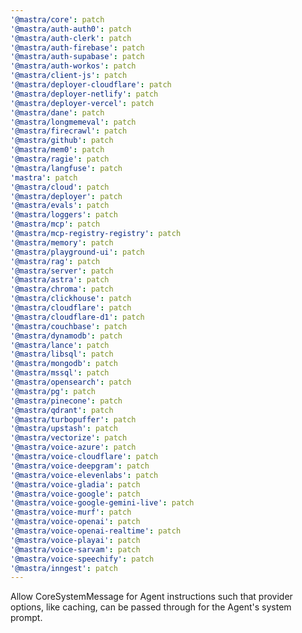 ```yaml
---
'@mastra/core': patch
'@mastra/auth-auth0': patch
'@mastra/auth-clerk': patch
'@mastra/auth-firebase': patch
'@mastra/auth-supabase': patch
'@mastra/auth-workos': patch
'@mastra/client-js': patch
'@mastra/deployer-cloudflare': patch
'@mastra/deployer-netlify': patch
'@mastra/deployer-vercel': patch
'@mastra/dane': patch
'@mastra/longmemeval': patch
'@mastra/firecrawl': patch
'@mastra/github': patch
'@mastra/mem0': patch
'@mastra/ragie': patch
'@mastra/langfuse': patch
'mastra': patch
'@mastra/cloud': patch
'@mastra/deployer': patch
'@mastra/evals': patch
'@mastra/loggers': patch
'@mastra/mcp': patch
'@mastra/mcp-registry-registry': patch
'@mastra/memory': patch
'@mastra/playground-ui': patch
'@mastra/rag': patch
'@mastra/server': patch
'@mastra/astra': patch
'@mastra/chroma': patch
'@mastra/clickhouse': patch
'@mastra/cloudflare': patch
'@mastra/cloudflare-d1': patch
'@mastra/couchbase': patch
'@mastra/dynamodb': patch
'@mastra/lance': patch
'@mastra/libsql': patch
'@mastra/mongodb': patch
'@mastra/mssql': patch
'@mastra/opensearch': patch
'@mastra/pg': patch
'@mastra/pinecone': patch
'@mastra/qdrant': patch
'@mastra/turbopuffer': patch
'@mastra/upstash': patch
'@mastra/vectorize': patch
'@mastra/voice-azure': patch
'@mastra/voice-cloudflare': patch
'@mastra/voice-deepgram': patch
'@mastra/voice-elevenlabs': patch
'@mastra/voice-gladia': patch
'@mastra/voice-google': patch
'@mastra/voice-google-gemini-live': patch
'@mastra/voice-murf': patch
'@mastra/voice-openai': patch
'@mastra/voice-openai-realtime': patch
'@mastra/voice-playai': patch
'@mastra/voice-sarvam': patch
'@mastra/voice-speechify': patch
'@mastra/inngest': patch
---
```


Allow CoreSystemMessage for Agent instructions such that provider options, like caching, can be passed through for the Agent's system prompt.
